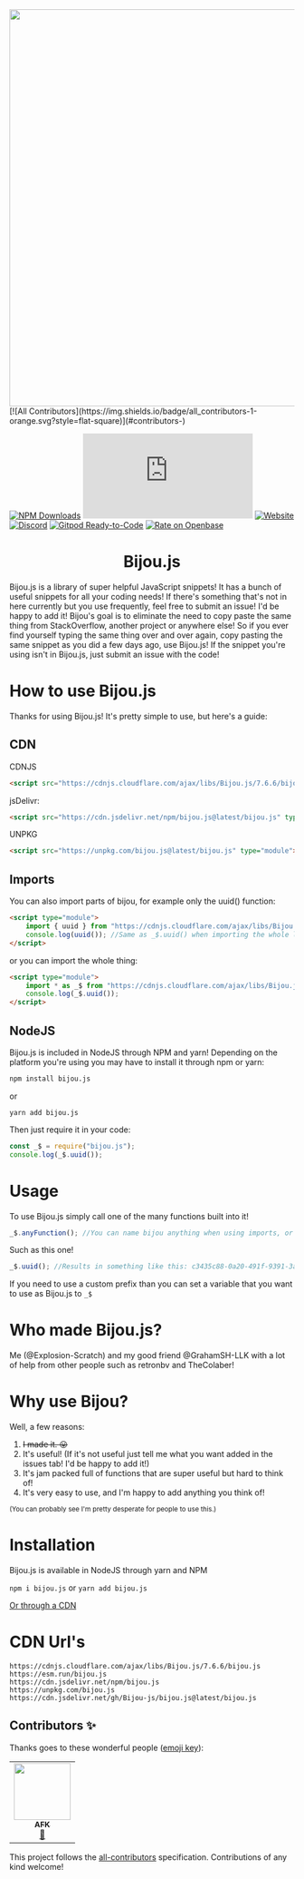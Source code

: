 <div align="center"><a href="https://bijou.js.org"><img width="700" src="https://bijou.js.org/bijou.png"></a></div>
<!-- ALL-CONTRIBUTORS-BADGE:START - Do not remove or modify this section -->
[![All Contributors](https://img.shields.io/badge/all_contributors-1-orange.svg?style=flat-square)](#contributors-)
<!-- ALL-CONTRIBUTORS-BADGE:END -->

[![NPM Downloads](https://img.shields.io/npm/dm/bijou.js.svg?style=for-the-badge&color=lightseagreen)](https://npmjs.com/bijou.js)
[![GitHub stars](https://img.shields.io/github/stars/bijou-js/bijou.js?color=lightseagreen&style=for-the-badge)](https://github.com/bijou-js/bijou.js/stargazers)
[![Website](https://img.shields.io/website?down_color=lightseagreen&down_message=Down%20%3A%27%28&label=Website%20status&style=for-the-badge&up_color=lightseagreen&up_message=Online%21&url=https%3A%2F%2Fbijou.js.org)](https://bijou.js.org)
[![Discord](https://img.shields.io/discord/789662824678686720?style=for-the-badge&color=lightseagreen)](https://discord.gg/tApDpbyK2F)
[![Gitpod Ready-to-Code](https://img.shields.io/badge/Gitpod-ready--to--code-blue?logo=gitpod&style=for-the-badge&color=lightseagreen)](https://gitpod.io/#https://github.com/bijou-js/bijou.js)
[![Rate on Openbase](https://badges.openbase.com/js/rating/bijou.js.svg)](https://openbase.com/js/bijou.js?utm_source=embedded&utm_medium=badge&utm_campaign=rate-badge)

<h1 align=center>Bijou.js</h1>

Bijou.js is a library of super helpful JavaScript snippets! It has a bunch of
useful snippets for all your coding needs! If there's something that's not in
here currently but you use frequently, feel free to submit an issue! I'd be happy
to add it! Bijou's goal is to eliminate the need to copy paste the same thing
from StackOverflow, another project or anywhere else! So if you ever find
yourself typing the same thing over and over again, copy pasting the same
snippet as you did a few days ago, use Bijou.js! If the snippet you're using
isn't in Bijou.js, just submit an issue with the code!

# How to use Bijou.js

Thanks for using Bijou.js! It's pretty simple to use, but here's a guide:

## CDN

CDNJS

```html
<script src="https://cdnjs.cloudflare.com/ajax/libs/Bijou.js/7.6.6/bijou.js" type="module"></script>
```

jsDelivr:

```html
<script src="https://cdn.jsdelivr.net/npm/bijou.js@latest/bijou.js" type="module"></script>
```

UNPKG

```html
<script src="https://unpkg.com/bijou.js@latest/bijou.js" type="module"></script>
```

## Imports

You can also import parts of bijou, for example only the uuid() function:

```html
<script type="module">
	import { uuid } from "https://cdnjs.cloudflare.com/ajax/libs/Bijou.js/7.6.6/bijou.js";
	console.log(uuid()); //Same as _$.uuid() when importing the whole library.
</script>
```

or you can import the whole thing:

```html
<script type="module">
	import * as _$ from "https://cdnjs.cloudflare.com/ajax/libs/Bijou.js/7.6.6/bijou.js";
	console.log(_$.uuid());
</script>
```

## NodeJS

Bijou.js is included in NodeJS through NPM and yarn! Depending on the platform you're using you may have to install it through npm or yarn:

```bash
npm install bijou.js
```

or

```
yarn add bijou.js
```

Then just require it in your code:

```js
const _$ = require("bijou.js");
console.log(_$.uuid());
```

# Usage

To use Bijou.js simply call one of the many functions built into it!

```js
_$.anyFunction(); //You can name bijou anything when using imports, or when using node you can name it using require();
```

Such as this one!

```js
_$.uuid(); //Results in something like this: c3435c88-0a20-491f-9391-3afde9c4a2d1
```

If you need to use a custom prefix than you can set a variable that you want to use as Bijou.js to `_$`

# Who made Bijou.js?

Me (@Explosion-Scratch) and my good friend @GrahamSH-LLK with a lot of help from other people such as retronbv and TheColaber!

# Why use Bijou?

Well, a few reasons:

1. <s>I made it. 😛</s>
2. It's useful! (If it's not useful just tell me what you want added in the
   issues tab! I'd be happy to add it!)
3. It's jam packed full of functions that are super useful but hard to think of!
4. It's very easy to use, and I'm happy to add anything you think of!

<small>(You can probably see I'm pretty desperate for people to use
this.)</small>

# Installation

Bijou.js is available in NodeJS through yarn and NPM

`npm i bijou.js`
or
`yarn add bijou.js`

[Or through a CDN](#cdn-urls)

# CDN Url's

```
https://cdnjs.cloudflare.com/ajax/libs/Bijou.js/7.6.6/bijou.js
https://esm.run/bijou.js
https://cdn.jsdelivr.net/npm/bijou.js
https://unpkg.com/bijou.js
https://cdn.jsdelivr.net/gh/Bijou-js/bijou.js@latest/bijou.js
```

## Contributors ✨

Thanks goes to these wonderful people ([emoji key](https://allcontributors.org/docs/en/emoji-key)):

<!-- ALL-CONTRIBUTORS-LIST:START - Do not remove or modify this section -->
<!-- prettier-ignore-start -->
<!-- markdownlint-disable -->
<table>
  <tr>
    <td align="center"><a href="https://github.com/AwayFromKeyword"><img src="https://avatars.githubusercontent.com/u/64666021?v=4?s=100" width="100px;" alt=""/><br /><sub><b>AFK</b></sub></a><br /><a href="https://github.com/Bijou-js/Bijou.js/issues?q=author%3AAwayFromKeyword" title="Bug reports">🐛</a></td>
  </tr>
</table>

<!-- markdownlint-restore -->
<!-- prettier-ignore-end -->

<!-- ALL-CONTRIBUTORS-LIST:END -->

This project follows the [all-contributors](https://github.com/all-contributors/all-contributors) specification. Contributions of any kind welcome!